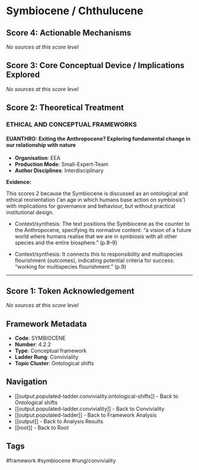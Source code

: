# Symbiocene / Chthulucene

## Score 4: Actionable Mechanisms

*No sources at this score level*

## Score 3: Core Conceptual Device / Implications Explored

*No sources at this score level*

## Score 2: Theoretical Treatment

### ETHICAL AND CONCEPTUAL FRAMEWORKS

#### EUANTHRO: Exiting the Anthropocene? Exploring fundamental change in our relationship with nature

- **Organisation**: EEA
- **Production Mode**: Small-Expert-Team
- **Author Disciplines**: Interdisciplinary

**Evidence:**

This scores 2 because the Symbiocene is discussed as an ontological and ethical reorientation (‘an age in which humans base action on symbiosis’) with implications for governance and behaviour, but without practical institutional design.

- Context/synthesis: The text positions the Symbiocene as the counter to the Anthropocene, specifying its normative content: “a vision of a future world where humans realise that we are in symbiosis with all other species and the entire biosphere.” (p.8–9)

- Context/synthesis: It connects this to responsibility and multispecies flourishment (outcomes), indicating potential criteria for success: “working for multispecies flourishment.” (p.9)

---

## Score 1: Token Acknowledgement

*No sources at this score level*

## Framework Metadata

- **Code**: SYMBIOCENE
- **Number**: 4.2.2
- **Type**: Conceptual framework
- **Ladder Rung**: Conviviality
- **Topic Cluster**: Ontological shifts

## Navigation

- [[output.populated-ladder.conviviality.ontological-shifts]] - Back to Ontological shifts
- [[output.populated-ladder.conviviality]] - Back to Conviviality
- [[output.populated-ladder]] - Back to Framework Analysis
- [[output]] - Back to Analysis Results
- [[root]] - Back to Root

## Tags

#framework #symbiocene #rung/conviviality
